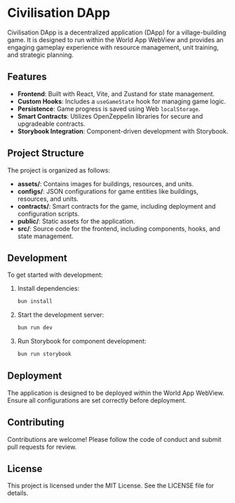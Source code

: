 # Civilisation DApp

Civilisation DApp is a decentralized application (DApp) for a village-building game. It is designed to run within the World App WebView and provides an engaging gameplay experience with resource management, unit training, and strategic planning.

## Features

- **Frontend**: Built with React, Vite, and Zustand for state management.
- **Custom Hooks**: Includes a `useGameState` hook for managing game logic.
- **Persistence**: Game progress is saved using Web `localStorage`.
- **Smart Contracts**: Utilizes OpenZeppelin libraries for secure and upgradeable contracts.
- **Storybook Integration**: Component-driven development with Storybook.

## Project Structure

The project is organized as follows:

- **assets/**: Contains images for buildings, resources, and units.
- **configs/**: JSON configurations for game entities like buildings, resources, and units.
- **contracts/**: Smart contracts for the game, including deployment and configuration scripts.
- **public/**: Static assets for the application.
- **src/**: Source code for the frontend, including components, hooks, and state management.

## Development

To get started with development:

1. Install dependencies:

   ```bash
   bun install
   ```

2. Start the development server:

   ```bash
   bun run dev
   ```

3. Run Storybook for component development:

   ```bash
   bun run storybook
   ```

## Deployment

The application is designed to be deployed within the World App WebView. Ensure all configurations are set correctly before deployment.

## Contributing

Contributions are welcome! Please follow the code of conduct and submit pull requests for review.

## License

This project is licensed under the MIT License. See the LICENSE file for details.

